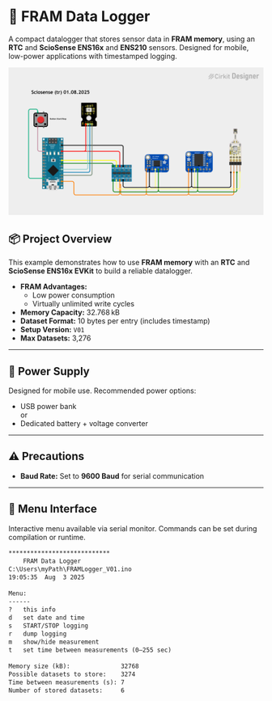 # 📝 FRAM Data Logger

A compact datalogger that stores sensor data in **FRAM memory**, using an **RTC** and **ScioSense ENS16x** and **ENS210** sensors. Designed for mobile, low-power applications with timestamped logging.

<img src="./pic/FRAM_DATA_Logger_V01.png" width="800" alt="FRAM Data Logger V01">

## 📦 Project Overview

This example demonstrates how to use **FRAM memory** with an **RTC** and **ScioSense ENS16x EVKit** to build a reliable datalogger.

- **FRAM Advantages:**  
  - Low power consumption  
  - Virtually unlimited write cycles  
- **Memory Capacity:** 32.768 kB  
- **Dataset Format:** 10 bytes per entry (includes timestamp)  
- **Setup Version:** `V01`  
- **Max Datasets:** 3,276

---

## 🔋 Power Supply

Designed for mobile use. Recommended power options:

- USB power bank<br>
  or<br>
- Dedicated battery + voltage converter

---

## ⚠️ Precautions

- **Baud Rate:** Set to **9600 Baud** for serial communication

---

## 📖 Menu Interface

Interactive menu available via serial monitor. Commands can be set during compilation or runtime.

```arduino
****************************
    FRAM Data Logger
C:\Users\myPath\FRAMLogger_V01.ino
19:05:35  Aug  3 2025

Menu:
------
?   this info
d   set date and time
s   START/STOP logging
r   dump logging
m   show/hide measurement
t   set time between measurements (0–255 sec)

Memory size (kB):              32768
Possible datasets to store:    3274
Time between measurements (s): 7
Number of stored datasets:     6
